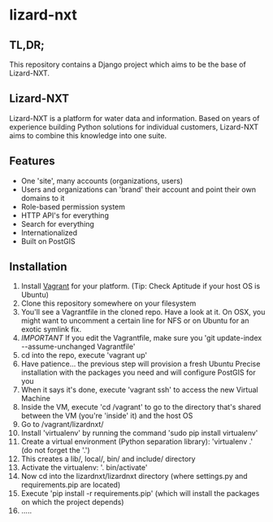 lizard-nxt
==========

TL,DR;
------

This repository contains a Django project which aims to be the base of Lizard-NXT.



Lizard-NXT
----------

Lizard-NXT is a platform for water data and information.
Based on years of experience building Python solutions for individual customers, Lizard-NXT aims to combine this knowledge into one suite.


Features
--------

 - One 'site', many accounts (organizations, users)
 - Users and organizations can 'brand' their account and point their own domains to it
 - Role-based permission system
 - HTTP API's for everything
 - Search for everything
 - Internationalized
 - Built on PostGIS


Installation
------------

 1. Install [Vagrant](http://www.vagrantup.com/) for your platform. (Tip: Check Aptitude if your host OS is Ubuntu)
 2. Clone this repository somewhere on your filesystem
 3. You'll see a Vagrantfile in the cloned repo. Have a look at it. On OSX, you might want to uncomment a certain line for NFS or on Ubuntu for an exotic symlink fix. 
 4. *IMPORTANT* If you edit the Vagrantfile, make sure you 'git update-index --assume-unchanged Vagrantfile'
 5. cd into the repo, execute 'vagrant up'
 6. Have patience... the previous step will provision a fresh Ubuntu Precise installation with the packages you need and will configure PostGIS for you
 7. When it says it's done, execute 'vagrant ssh' to access the new Virtual Machine
 8. Inside the VM, execute 'cd /vagrant' to go to the directory that's shared between the VM (you're 'inside' it) and the host OS
 9. Go to /vagrant/lizardnxt/
 10. Install 'virtualenv' by running the command 'sudo pip install virtualenv'
 11. Create a virtual environment (Python separation library): 'virtualenv .' (do not forget the '.')
 12. This creates a lib/, local/, bin/ and include/ directory
 13. Activate the virtualenv: '. bin/activate'
 14. Now cd into the lizardnxt/lizardnxt directory (where settings.py and requirements.pip are located)
 15. Execute 'pip install -r requirements.pip' (which will install the packages on which the project depends)
 16. .....
 



